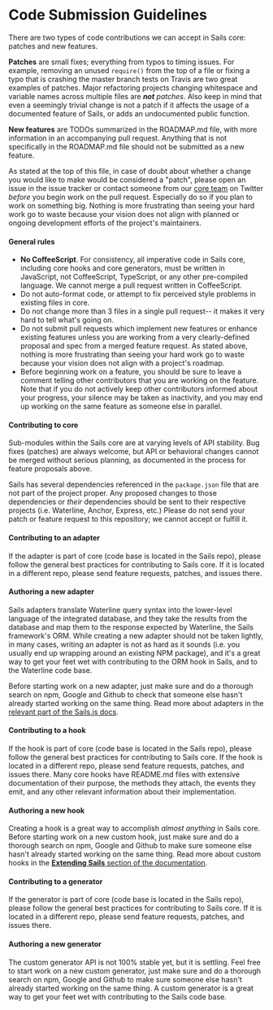 # Code Submission Guidelines

There are two types of code contributions we can accept in Sails core:  patches and new features.

**Patches** are small fixes; everything from typos to timing issues.  For example, removing an unused `require()` from the top of a file or fixing a typo that is crashing the master branch tests on Travis are two great examples of patches.  Major refactoring projects changing whitespace and variable names across multiple files are _**not** patches_.  Also keep in mind that even a seemingly trivial change is not a patch if it affects the usage of a documented feature of Sails, or adds an undocumented public function.

**New features** are TODOs summarized in the ROADMAP.md file, with more information in an accompanying pull request.  Anything that is not specifically in the ROADMAP.md file should not be submitted as a new feature.

As stated at the top of this file, in case of doubt about whether a change you would like to make would be considered a "patch", please open an issue in the issue tracker or contact someone from our [core team](https://github.com/balderdashy/sails#team) on Twitter _before_ you begin work on the pull request. Especially do so if you plan to work on something big. Nothing is more frustrating than seeing your hard work go to waste because your vision does not align with planned or ongoing development efforts of the project's maintainers.

#### General rules

- **No CoffeeScript**.  For consistency, all imperative code in Sails core, including core hooks and core generators, must be written in JavaScript, not CoffeeScript, TypeScript, or any other pre-compiled language.  We cannot merge a pull request written in CoffeeScript.
- Do not auto-format code, or attempt to fix perceived style problems in existing files in core.
- Do not change more than 3 files in a single pull request-- it makes it very hard to tell what's going on.
- Do not submit pull requests which implement new features or enhance existing features unless you are working from a very clearly-defined proposal and spec from a merged feature request.  As stated above, nothing is more frustrating than seeing your hard work go to waste because your vision does not align with a project's roadmap. 
- Before beginning work on a feature, you should be sure to leave a comment telling other contributors that you are working on the feature.  Note that if you do not actively keep other contributors informed about your progress, your silence may be taken as inactivity, and you may end up working on the same feature as someone else in parallel.  


#### Contributing to core

Sub-modules within the Sails core are at varying levels of API stability. Bug fixes (patches) are always welcome, but API or behavioral changes cannot be merged without serious planning, as documented in the process for feature proposals above.

Sails has several dependencies referenced in the `package.json` file that are not part of the project proper. Any proposed changes to those dependencies or _their_ dependencies should be sent to their respective projects (i.e. Waterline, Anchor, Express, etc.) Please do not send your patch or feature request to this repository; we cannot accept or fulfill it.


#### Contributing to an adapter

If the adapter is part of core (code base is located in the Sails repo), please follow the general best practices for contributing to Sails core.  If it is located in a different repo, please send feature requests, patches, and issues there.

#### Authoring a new adapter

Sails adapters translate Waterline query syntax into the lower-level language of the integrated database, and they take the results from the database and map them to the response expected by Waterline, the Sails framework's ORM.  While creating a new adapter should not be taken lightly, in many cases, writing an adapter is not as hard as it sounds (i.e. you usually end up wrapping around an existing NPM package), and it's a great way to get your feet wet with contributing to the ORM hook in Sails, and to the Waterline code base.

Before starting work on a new adapter, just make sure and do a thorough search on npm, Google and Github to check that someone else hasn't already started working on the same thing.  Read more about adapters in the [relevant part of the Sails.js docs](http://sailsjs.org/documentation/concepts/extending-sails/adapters).


#### Contributing to a hook

If the hook is part of core (code base is located in the Sails repo), please follow the general best practices for contributing to Sails core.  If the hook is located in a different repo, please send feature requests, patches, and issues there.  Many core hooks have README.md files with extensive documentation of their purpose, the methods they attach, the events they emit, and any other relevant information about their implementation.

#### Authoring a new hook

Creating a hook is a great way to accomplish _almost anything_ in Sails core.  Before starting work on a new custom hook, just make sure and do a thorough search on npm, Google and Github to make sure someone else hasn't already started working on the same thing.  Read more about custom hooks in the [**Extending Sails** section of the documentation](http://sailsjs.org/documentation/concepts/extending-sails/hooks).


#### Contributing to a generator

If the generator is part of core (code base is located in the Sails repo), please follow the general best practices for contributing to Sails core.  If it is located in a different repo, please send feature requests, patches, and issues there.


#### Authoring a new generator

The custom generator API is not 100% stable yet, but it is settling.  Feel free to start work on a new custom generator, just make sure and do a thorough search on npm, Google and Github to make sure someone else hasn't already started working on the same thing.  A custom generator is a great way to get your feet wet with contributing to the Sails code base.

<docmeta name="displayName" value="Code Submission Guidelines">
